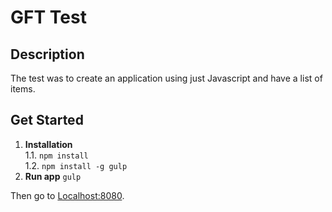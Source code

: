 # GFT Test

## Description
The test was to create an application using just Javascript and have a list of items.

## Get Started

1. **Installation**<br/>
  1.1. `npm install`<br/>
  1.2. `npm install -g gulp`
2. **Run app** `gulp`

Then go to [Localhost:8080](http://localhost:8080/).

